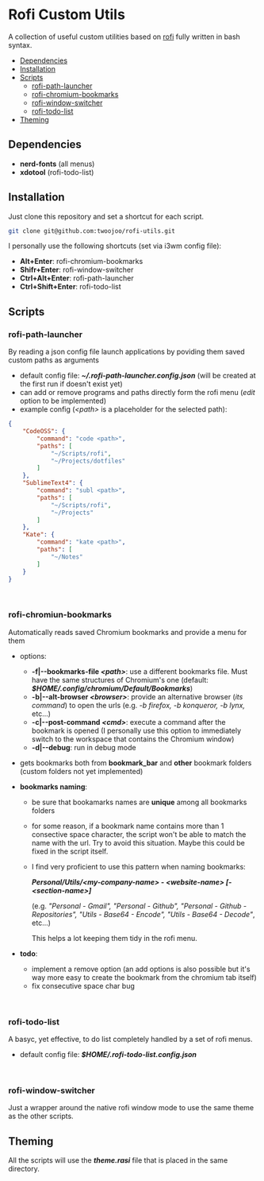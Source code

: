 # Rofi Custom Utils
A collection of useful custom utilities based on [rofi](https://github.com/davatorium/rofi) fully written in bash syntax.

- [Dependencies](#dependencies)
- [Installation](#installation)
- [Scripts](#Scripts)
    - [rofi-path-launcher](#rofi-path-launcher)
    - [rofi-chromium-bookmarks](#rofi-chromiun-bookmarks)
    - [rofi-window-switcher](#rofi-window-switcher)
    - [rofi-todo-list](#rofi-window-switcher)
- [Theming](#Theming)

## Dependencies

- **nerd-fonts** (all menus)
- **xdotool** (rofi-todo-list)

## Installation
Just clone this repository and set a shortcut for each script.

```bash
git clone git@github.com:twoojoo/rofi-utils.git
```

I personally use the following shortcuts (set via i3wm config file):

- **Alt+Enter**: rofi-chromium-bookmarks
- **Shifr+Enter**: rofi-window-switcher
- **Ctrl+Alt+Enter**: rofi-path-launcher
- **Ctrl+Shift+Enter**: rofi-todo-list

## Scripts

### rofi-path-launcher
By reading a json config file launch applications by poviding them saved custom paths as arguments

- default config file: ***~/.rofi-path-launcher.config.json*** (will be created at the first run if doesn't exist yet)
- can add or remove programs and paths directly form the rofi menu (*edit* option to be implemented)
- example config (*&lt;path&gt;* is a placeholder for the selected path): 
```json
{
    "CodeOSS": {
        "command": "code <path>",
        "paths": [
            "~/Scripts/rofi",
            "~/Projects/dotfiles"
        ]
    },
    "SublimeText4": {
        "command": "subl <path>",
        "paths": [
            "~/Scripts/rofi",
            "~/Projects"
        ]
    },
    "Kate": {
        "command": "kate <path>",
        "paths": [
            "~/Notes"
        ]
    }
}
```
<br>

### rofi-chromiun-bookmarks 
Automatically reads saved Chromium bookmarks and provide a menu for them

- options:
    - **-f|--bookmarks-file *&lt;path&gt;***: use a different bookmarks file. Must have the same structures of Chromium's one (default: ***$HOME/.config/chromium/Default/Bookmarks***)
    - **-b|--alt-browser *&lt;browser&gt;***: provide an alternative browser (*its command*) to open the urls (e.g. *-b firefox, -b konqueror, -b lynx,* etc...)
    - **-c|--post-command *&lt;cmd&gt;***: execute a command after the bookmark is opened (I personally use this option to immediately switch to the workspace that contains the Chromium window)
    - **-d|--debug**: run in debug mode

- gets bookmarks both from **bookmark_bar** and **other** bookmark folders (custom folders not yet implemented)
- **bookmarks naming**:
	- be sure that bookamarks names are **unique** among all bookmarks folders
	- for some reason, if a bookmark name contains more than 1 consective space character, the script won't be able to match the name with the url. Try to avoid this situation. Maybe this could be fixed in the script itself.
	- I find very proficient to use this pattern when naming bookmarks:
	
		***Personal/Utils/&lt;my-company-name&gt; - &lt;website-name&gt; [- &lt;section-name&gt;]***

		(e.g. *"Personal - Gmail", "Personal - Github", "Personal - Github - Repositories", "Utils - Base64 - Encode", "Utils - Base64 - Decode"*, etc...)

		This helps a lot keeping them tidy in the rofi menu.
- **todo**: 
    - implement a remove option (an add options is also possible but it's way more easy to create the bookmark from the chromium tab itself)
    - fix consecutive space char bug
<br>

### rofi-todo-list 
A basyc, yet effective, to do list completely handled by a set of rofi menus.

- default config file: ***$HOME/.rofi-todo-list.config.json***
<br>

### rofi-window-switcher
Just a wrapper around the native rofi window mode to use the same theme as the other scripts.

## Theming
All the scripts will use the ***theme.rasi*** file that is placed in the same directory.

